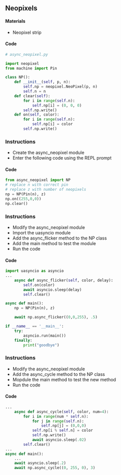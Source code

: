 ## Neopixels

#### Materials 
 - Neopixel strip

#### Code
```Python
# async_neopixel.py

import neopixel
from machine import Pin

class NP():
    def __init__(self, p, n):
        self.np = neopixel.NeoPixel(p, n)
        self.n = n
    def clear(self):
        for i in range(self.n):
            self.np[i] = (0, 0, 0)
        self.np.write()
    def on(self, color):
        for i in range(self.n):
            self.np[i] = color
        self.np.write()
```

### Instructions
 - Create the async_neopixel module
 - Enter the following code using the REPL prompt
 
#### Code
```Python
from async_neopixel import NP
# replace n with correct pin
# replace z with number of neopixels
np = NP(Pin(n), z)
np.on((255,0,0))
np.clear()
```

### Instructions
 - Modify the async_neopixel module
 - Import the uasyncio module
 - Add the async_flicker method to the NP class
 - Add the main method to test the module
 - Run the code

#### Code
```Python
import uasyncio as asyncio
...
    async def async_flicker(self, color, delay):
        self.on(color)
        await asyncio.sleep(delay)
        self.clear()

async def main():
    np = NP(Pin(n), z)

    await np.async_flicker((0,0,255), .5)

if __name__ == '__main__':
    try:
        asyncio.run(main())
    finally:
        print("goodbye")
```

### Instructions
 - Modify the async_neopixel module
 - Add the async_cycle method to the NP class
 - Mopdule the main method to test the new method
 - Run the code

#### Code
```Python
...
    async def async_cycle(self, color, num=4):
        for i in range(num * self.n):
            for j in range(self.n):
                self.np[j] = (0,0,0)
            self.np[i % self.n] = color
            self.np.write()
            await asyncio.sleep(.02)
        self.clear()
...
async def main():
    ...
    await asyncio.sleep(.2)
    await np.async_cycle((0, 255, 0), 3)
```
